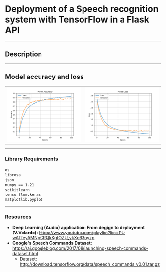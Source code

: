 # Deployment of a Speech recognition system with TensorFlow in a Flask API
---
## **Description**

---
## **Model accuracy and loss**

<table>
  <tr>
    <td><img src="model_accuracy.png" alt="accuracy"/></td>
    <td><img src="model_loss.png" alt="loss"/></td>
  </tr>
 </table>



---
### **Library Requirements**
    os
    librosa
    json
    numpy == 1.21
    scikitlearn
    tensorflow.keras
    matplotlib.pyplot

--- 

### **Resources**
- **Deep Learning (Audio) application: From degign to deployment (V.Velardo):** https://www.youtube.com/playlist?list=PL-wATfeyAMNpCRQkKgtOZU_ykXc63oyzp
- **Google's Speech Commands Dataset:** https://ai.googleblog.com/2017/08/launching-speech-commands-dataset.html
    - Dataset: http://download.tensorflow.org/data/speech_commands_v0.01.tar.gz